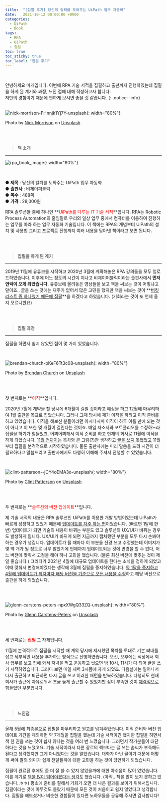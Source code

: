 ```yaml
---
title:  "[집필 후기] 당신의 칼퇴를 도와주는 UiPath 업무 자동화"
date:   2021-10-12 00:00:00 +0900
categories:
  - UiPath
  - Book
tags:
  - RPA
  - UiPath
  - 집필
toc: true
toc_sticky: true
toc_label: "집필 후기"
---
```


<br>

안녕하세요 마개입니다.
이번에 RPA 기술 서적을 집필하고 출판까지 진행하였는데 집필을 하게 된 계기와 과정, 느낀 점에 대해 작성하고자 합니다.  
저만의 경험이기 때문에 편하게 보시면 좋을 것 같습니다.
{: .notice--info}
​
<br><br>

![nick-morrison-FHnnjk1Yj7Y-unsplash](https://user-images.githubusercontent.com/78892113/136915428-dab4f631-bdd8-4ec2-8ef6-ce0d3deb497f.jpg  "nick-morrison-FHnnjk1Yj7Y-unsplash"){: width="80%"}

Photo by <a href="https://unsplash.com/@nickmorrison?utm_source=unsplash&utm_medium=referral&utm_content=creditCopyText">Nick Morrison</a> on <a href="https://unsplash.com/@nickmorrison?utm_source=unsplash&utm_medium=referral&utm_content=creditCopyText">Unsplash</a>
  
<br><br>

> **책 소개**
---

![rpa_book_image](https://user-images.githubusercontent.com/78892113/136916131-00f9aa90-8dfa-4e87-b5a4-e8730986e979.jpeg){: width="80%"}

<br>

● **제목** : 당신의 칼퇴를 도와주는 UiPath 업무 자동화  
● **출판사** : 비제이퍼블릭  
● **쪽수** : 488쪽  
● **가격** : 28,000원


RPA 솔루션들 중에 하나인 **<span style="color:red">UiPath를 다루는 IT 기술 서적</span>**입니다. RPA는 Robotic Process Automation의 줄임말로 우리의 일상 업무 중에서 컴퓨터를 이용하여 진행하는 업무를 따라 하는 업무 자동화 기술입니다. 이 책에는 RPA의 개념부터 UiPath의 설치 및 사용법 그리고 프로젝트 진행까지 여러 내용을 담아낸 책이라고 보면 됩니다.

<br>
<br>

> **집필을 하게 된 계기**
---

2019년 11월에 유튜브를 시작하고 2020년 3월에 계획해놓은 RPA 강의들을 모두 업로드하였습니다. 이후에 어느 정도의 시간이 지나고 비제이퍼블릭이라는 출판사에서 **먼저 연락이 오게 되었습니다.** 유튜브에 올려놓은 영상들을 보고 책을 써보는 것이 어떻냐고 말이죠.. 글을 쓰는 것에는 재주가 없어서 많은 고민을 했지만 책을 써보는 것이 **<u>버킷리스트 중 하나였기 때문에 집필</u>**을 하겠다고 하였습니다. (기회라는 것이 또 언제 올지 모르니깐요)

<br><br>

> **집필 과정**
---

집필을 하면서 쉽지 않았던 점이 몇 가지 있었습니다. 

<br>

![brendan-church-pKeF6Tt3c08-unsplash](https://user-images.githubusercontent.com/78892113/136916864-1fd5b71b-d726-46e8-8eda-3dff9f206fbb.jpg){: width="80%"}


Photo by <a href="https://unsplash.com/@bdchu614?utm_source=unsplash&utm_medium=referral&utm_content=creditCopyText">Brendan Church</a> on <a href="https://unsplash.com/@bdchu614?utm_source=unsplash&utm_medium=referral&utm_content=creditCopyText">Unsplash</a>
  
<br><br>

 첫 번째로는 **<span style="color:red">이직</span>**입니다.  

2020년 7월에 계약을 할 당시에 6개월이 걸릴 것이라고 예상을 하고 12월에 마무리하여 1월 출판을 목표로 잡았습니다. 그러나 그때 당시에 제가 이직을 하려고 이직 준비를 하고 있었습니다. 이직을 해보신 분들이라면 아시다시피 이직이 하루 이틀 만에 되는 것이 아니고 이 또한 몇 개월이 걸린다는 것이죠. 매일 자소서와 포트폴리오를 수정하느라 집필을 하기가 힘들었죠. 어찌어찌해서 이직 준비를 하고 현재의 회사로 11월에 이직을 하게 되었습니다. <u>11월 전까지는</u> 목차와 큰 그림(?)만 생각하고 <u>글을 쓰지 못했었고</u> 11월부터 집필을 본격적으로 시작하였습니다. 물론 출판사에는 미리 말씀을 드려 시간이 더 필요하다고 말씀드리고 출판사에서도 다행히 이해해 주셔서 진행할 수 있었습니다.

<br>

![clint-patterson--jCY4oEMA3o-unsplash](https://user-images.githubusercontent.com/78892113/136917178-cd408dba-b44b-4d61-a181-2dba1d950567.jpg){: width="80%"}


Photo by <a href="https://unsplash.com/@cbpsc1?utm_source=unsplash&utm_medium=referral&utm_content=creditCopyText">Clint Patterson</a> on <a href="https://unsplash.com/@cbpsc1?utm_source=unsplash&utm_medium=referral&utm_content=creditCopyText">Unsplash</a>

<br><br>

 두 번째로는 **<span style="color:red">솔루션의 버전 업데이트</span>**입니다.

 제 기술 서적의 내용은 RPA 솔루션인 UiPath를 이용한 개발 방법이었는데 UiPath가 빠르게 성장하고 있었기 때문에 <u>업데이트를 자주 하는 편</u>이었습니다. (빠르면 1달에 한 번) 업데이트가 되면 기술의 내용이 바뀌는 부분도 있고 솔루션의 UX/UI가 바뀌는 경우도 발생하게 됩니다. UX/UI가 바뀌게 되면 지금까지 캡처했던 부분을 모두 다시 손봐야 하는 경우가 생깁니다. 업데이트가 될 때마다 이 부분을 신경 쓰고 수정했는데 이미지가 몇 백 개가 될 정도로 너무 많았기에 언제까지 업데이트되는 것에 변경을 할 수 없다, 어느 버전에 맞춰서 고정을 해야 하나 고민을 했습니다. (물론 최신 버전에 맞추는 것이 제일 좋습니다.) 그러다가 2021년 4월에 대규모 업데이트를 한다는 소식을 접하게 되었고 이때 맞춰서 변경해야겠다는 생각에 3월에 집필을 중지하였습니다. <u>약 1달을 중지하고 4월에 업데이트가 되자마자 해당 버전을 기준으로 모든 내용을 수정</u>하고 해당 버전으로 출판을 하게 되었습니다.

<br>
​

![glenn-carstens-peters-npxXWgQ33ZQ-unsplash](https://user-images.githubusercontent.com/78892113/136917388-6838f296-6ccf-4d0a-9174-b05311c6d5f4.jpg){: width="80%"}


Photo by <a href="https://unsplash.com/@glenncarstenspeters?utm_source=unsplash&utm_medium=referral&utm_content=creditCopyText">Glenn Carstens-Peters</a> on <a href="https://unsplash.com/@glenncarstenspeters?utm_source=unsplash&utm_medium=referral&utm_content=creditCopyText">Unsplash</a>

<br><br>

 세 번째로는 **<span style="color:red">집필</span>** 그 자체입니다.

 11월에 본격적으로 집필을 시작할 때 계약 당시에 제시했던 목차를 토대로 기본 뼈대를 잡고 세부적인 내용을 추가하는 방식으로 진행하였습니다. 오전, 오후에는 직장에서 회사 업무를 보고 집에 와서 저녁을 먹고 운동하고 씻으면 밤 10시, 11시가 다 되어 글을 쓰기 시작하였습니다. 그러다 보면 매일 새벽 3시쯤에 자게 되었죠. 다음날에는 일어나서 다시 출근하고 퇴근하면 다시 글을 쓰고 이러한 패턴을 반복하였습니다. 다행히도 현재 회사가 출근에 자유로워서 조금 늦게 출근할 수 있었지만 잠이 부족한 것이 <u>체력적으로 힘들었던 부분</u>입니다. 

<br><br>

> **느낀점**
---

 올해 5월에 최종본으로 집필을 마무리하고 원고를 넘겨주었습니다. 이직 준비와 버전 업데이트 기간을 제외하면 약 7개월을 집필을 했는데 기술 서적이긴 했지만 집필을 하면서 책 한 권을 쓰는 것이 쉽지 않다는 것을 여러 번 느꼈습니다. 그러면서 작가분들이 대단하다는 것을 느꼈고요. 기술 서적이라서 다른 장르의 책보다는 글 쓰는 솜씨가 부족해도 된다고 생각했지만 그게 아니었다는 것을 알았습니다. 대화가 아닌 글이기 때문에 어떻게 써야 말의 의미가 쉽게 전달될까에 대한 고민을 하는 것이 당연하게 되었습니다.

 집필이 완료된 후에도 좀 더 잘 쓸 수 있지 않았을까에 대한 아쉬움이 많이 있었습니다. 이를 계기로 <u>책을 많이 읽어야겠다는 생각</u>도 했습니다. (아직.. 책을 많이 보지 못하고 있습니다..ㅎㅎ) 평소에 준비를 잘해서 기회가 오면 더 나은 결과를 보이기 위해서입니다. 집필이라는 것에 아무것도 몰랐기 때문에 모든 것이 처음이고 쉽지 않았다고 생각합니다. 집필을 해보셨거나 비슷한 경험들이 있다면 노하우들을 공유해 주시면 감사합니다!